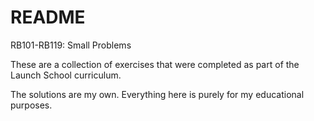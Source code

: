# README

RB101-RB119: Small Problems

These are a collection of exercises that were completed as part of the Launch School curriculum.

The solutions are my own. Everything here is purely for my educational purposes.
